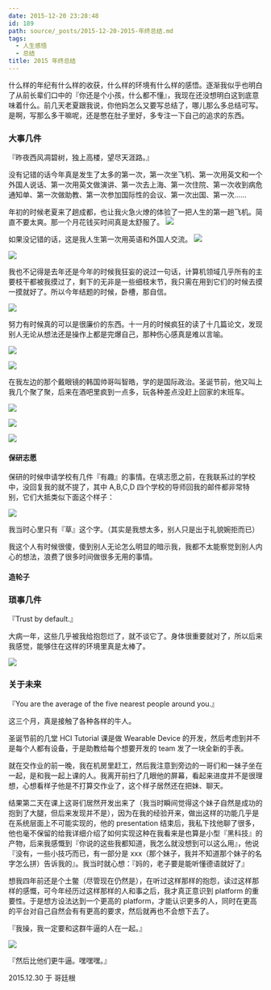 ```yaml
---
date: 2015-12-20 23:28:48
id: 189
path: source/_posts/2015-12-20-2015-年终总结.md
tags:
  - 人生感悟
  - 总结
title: 2015 年终总结
---
```


什么样的年纪有什么样的收获，什么样的环境有什么样的感悟。逐渐我似乎也明白了从前长辈们口中的『你还是个小孩，什么都不懂』，我现在还没想明白这到底意味着什么。前几天老夏跟我说，你他妈怎么又要写总结了，哪儿那么多总结可写。是啊，写那么多干嘛呢，还是憋在肚子里好，多专注一下自己的追求的东西。

### 大事几件

『昨夜西风凋碧树，独上高楼，望尽天涯路。』

没有记错的话今年真是发生了太多的第一次，第一次坐飞机、第一次用英文和一个外国人说话、第一次用英文做演讲、第一次去上海、第一次住院、第一次收到病危通知单、第一次做助教、第一次参加国际性的会议、第一次出国、第一次……

年初的时候老夏来了趟成都，也让我火急火燎的体验了一把人生的第一趟飞机。简直不要太爽。那一个月花钱买时间真是太舒服了。
![](/images/posts/189/feiji.jpg)

如果没记错的话，这是我人生第一次用英语和外国人交流。
![](/images/posts/189/pre.jpg)

![](/images/posts/189/en-pre.jpg)



我也不记得是去年还是今年的时候我狂妄的说过一句话，计算机领域几乎所有的主要枝干都被我摸过了，剩下的无非是一些细枝末节，我只需在用到它们的时候去摸一摸就好了。所以今年结题的时候，卧槽，那自信。

![](/images/posts/189/jieti.jpg)

努力有时候真的可以是很廉价的东西。十一月的时候疯狂的读了十几篇论文，发现别人无论从想法还是操作上都是完爆自己，那种伤心感真是难以言喻。

![](/images/posts/189/huiyi.jpg)

![](/images/posts/189/class.jpg)

在我左边的那个戴眼镜的韩国帅哥叫智皓，学的是国际政治。圣诞节前，他又叫上我几个聚了聚，后来在酒吧里疯到一点多，玩各种差点没赶上回家的末班车。


![](/images/posts/189/group.jpg)

![](/images/posts/189/helicopter.jpg)

![](/images/posts/189/poster.jpg)

#### 保研志愿

保研的时候申请学校有几件『有趣』的事情。在填志愿之前，在我联系过的学校中，没回复我的就不提了，其中 A,B,C,D 四个学校的导师回我的邮件都非常特别，它们大抵类似下面这个样子：

![](/images/posts/189/baoyan.png)

我当时心里只有『草』这个字。（其实是我想太多，别人只是出于礼貌婉拒而已）

我这个人有时候很傻，傻到别人无论怎么明显的暗示我，我都不太能察觉到别人内心的想法，浪费了很多时间做很多无用的事情。

#### 造轮子


### 琐事几件

『Trust by default.』

大病一年，这些几乎被我给抱怨烂了，就不谈它了。身体很重要就对了，所以后来我感觉，能够住在这样的环境里真是太棒了。

![](/images/posts/189/country.jpg)

### 关于未来

『You are the average of the five nearest people around you.』

这三个月，真是接触了各种各样的牛人。

圣诞节前的几堂 HCI Tutorial 课是做 Wearable Device 的开发，然后考虑到并不是每个人都有设备，于是助教给每个想要开发的 team 发了一块全新的手表。

就在交作业的前一晚，我在机房里赶工，然后我注意到旁边的一哥们和一妹子坐在一起，是和我一起上课的人。我离开前扫了几眼他的屏幕，看起来进度并不是很理想，心想看样子他是不打算交作业了，这个样子居然还在把妹、聊天。

结果第二天在课上这哥们居然开发出来了（我当时瞬间觉得这个妹子自然是成功的抱到了大腿，但后来发现并不是），因为在我的经验开来，做出这样的功能几乎是在系统层面上不可能实现的，他的 presentation 结束后，我私下找他聊了很多，他也毫不保留的给我详细介绍了如何实现这种在我看来是也算是小型『黑科技』的产物，后来我感慨到『你说的这些我都知道，我怎么就没想到可以这么用』，他说『没有，一些小技巧而已，有一部分是 xxx（那个妹子，我并不知道那个妹子的名字怎么拼）告诉我的』。我当时就心想：『妈的，老子要是能听懂德语就好了』

想我四年前还是个土鳖（尽管现在仍然是），在听过这样那样的抱怨，读过这样那样的感慨，可今年经历过这样那样的人和事之后，我才真正意识到 platform 的重要性。于是想方设法达到一个更高的 platform，才能认识更多的人，同时在更高的平台对自己自然会有有更高的要求，然后就再也不会想下去了。

『我操，我一定要和这群牛逼的人在一起。』

![](/images/posts/189/myown.jpg)

『然后比他们更牛逼。嘿嘿嘿。』

2015.12.30 于 哥廷根